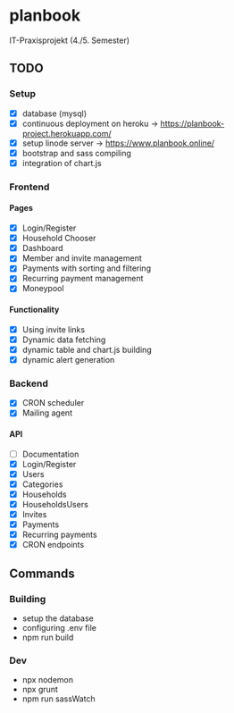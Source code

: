 # planbook

IT-Praxisprojekt (4./5. Semester)

## TODO

### Setup

- [x] database (mysql)
- [x] continuous deployment on heroku -> <https://planbook-project.herokuapp.com/>
- [x] setup linode server -> <https://www.planbook.online/>
- [x] bootstrap and sass compiling
- [x] integration of chart.js

### Frontend

#### Pages

- [x] Login/Register
- [x] Household Chooser
- [x] Dashboard
- [x] Member and invite management
- [x] Payments with sorting and filtering
- [x] Recurring payment management
- [x] Moneypool

#### Functionality

- [x] Using invite links
- [x] Dynamic data fetching
- [x] dynamic table and chart.js building
- [x] dynamic alert generation

### Backend

- [x] CRON scheduler
- [x] Mailing agent

#### API

- [ ] Documentation
- [x] Login/Register
- [x] Users
- [x] Categories
- [x] Households
- [x] HouseholdsUsers
- [x] Invites
- [x] Payments
- [x] Recurring payments
- [x] CRON endpoints

## Commands

### Building

- setup the database
- configuring .env file
- npm run build

### Dev

- npx nodemon
- npx grunt
- npm run sassWatch
